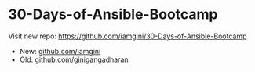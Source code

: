 # 30-Days-of-Ansible-Bootcamp
Visit new repo: https://github.com/iamgini/30-Days-of-Ansible-Bootcamp

- New: [github.com/iamgini](https://github.com/iamgini)
- Old: [github.com/ginigangadharan](https://github.com/ginigangadharan)

